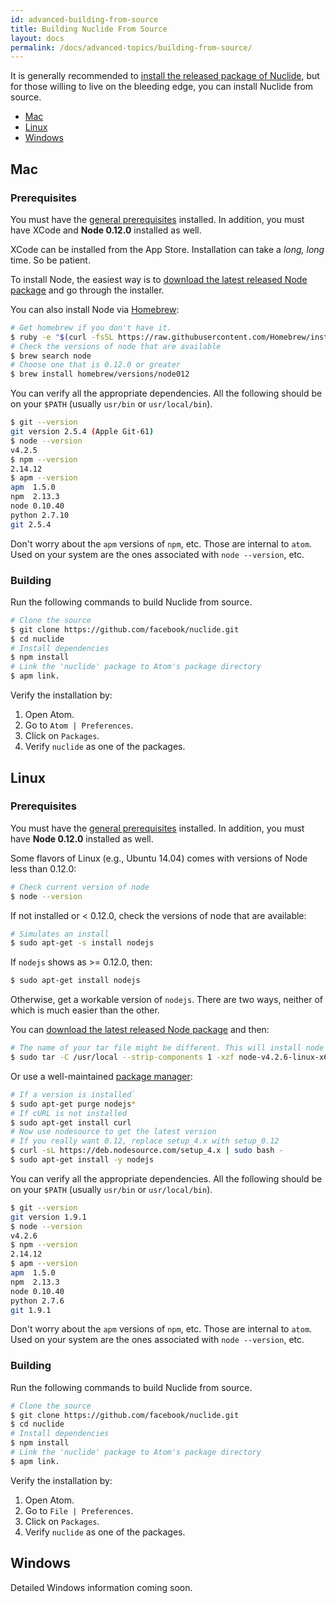 ```yaml
---
id: advanced-building-from-source
title: Building Nuclide From Source
layout: docs
permalink: /docs/advanced-topics/building-from-source/
---
```


It is generally recommended to [install the released package of Nuclide](/docs/setup), but for
those willing to live on the bleeding edge, you can install Nuclide from source.

- [Mac](#mac)
- [Linux](#linux)
- [Windows](#windows)

## Mac

### Prerequisites

You must have the [general prerequisites](/docs/editor/setup#mac__prerequisites) installed. In
addition, you must have XCode and **Node 0.12.0** installed as well.

XCode can be installed from the App Store. Installation can take a *long, long* time. So be patient.

To install Node, the easiest way is to [download the latest released Node
package](https://nodejs.org) and go through the installer.

You can also install Node via [Homebrew](http://brew.sh/):

```bash
# Get homebrew if you don't have it.
$ ruby -e "$(curl -fsSL https://raw.githubusercontent.com/Homebrew/install/master/install)"
# Check the versions of node that are available
$ brew search node
# Choose one that is 0.12.0 or greater
$ brew install homebrew/versions/node012
```

You can verify all the appropriate dependencies. All the following should be on your `$PATH`
(usually `usr/bin` or `usr/local/bin`).

```bash
$ git --version
git version 2.5.4 (Apple Git-61)
$ node --version
v4.2.5
$ npm --version
2.14.12
$ apm --version
apm  1.5.0
npm  2.13.3
node 0.10.40
python 2.7.10
git 2.5.4
```

Don't worry about the `apm` versions of `npm`, etc. Those are internal to `atom`. Used on your
system are the ones associated with `node --version`, etc.

### Building

Run the following commands to build Nuclide from source.

```bash
# Clone the source
$ git clone https://github.com/facebook/nuclide.git
$ cd nuclide
# Install dependencies
$ npm install
# Link the 'nuclide' package to Atom's package directory
$ apm link.
```

Verify the installation by:

1. Open Atom.
2. Go to `Atom | Preferences`.
3. Click on `Packages`.
4. Verify `nuclide` as one of the packages.

## Linux

### Prerequisites

You must have the [general prerequisites](/docs/editor/setup#linux__prerequisites) installed. In
addition, you must have **Node 0.12.0** installed as well.

Some flavors of Linux (e.g., Ubuntu 14.04) comes with versions of Node less than 0.12.0:

```bash
# Check current version of node
$ node --version
```

If not installed or < 0.12.0, check the versions of node that are available:

```bash
# Simulates an install
$ sudo apt-get -s install nodejs
```

If `nodejs` shows as >= 0.12.0, then:

```bash
$ sudo apt-get install nodejs
```

Otherwise, get a workable version of `nodejs`. There are two ways, neither of which is much easier
than the other.

You can [download the latest released Node package](https://nodejs.org) and then:

```bash
# The name of your tar file might be different. This will install node in /usr/local
$ sudo tar -C /usr/local --strip-components 1 -xzf node-v4.2.6-linux-x64.tar.gz
```

Or use a well-maintained [package manager](https://nodejs.org/en/download/package-manager/#debian-and-ubuntu-based-linux-distributions):

```bash
# If a version is installed`
$ sudo apt-get purge nodejs*
# If cURL is not installed
$ sudo apt-get install curl
# Now use nodesource to get the latest version
# If you really want 0.12, replace setup_4.x with setup_0.12
$ curl -sL https://deb.nodesource.com/setup_4.x | sudo bash -
$ sudo apt-get install -y nodejs
```

You can verify all the appropriate dependencies. All the following should be on your `$PATH`
(usually `usr/bin` or `usr/local/bin`).

```bash
$ git --version
git version 1.9.1
$ node --version
v4.2.6
$ npm --version
2.14.12
$ apm --version
apm  1.5.0
npm  2.13.3
node 0.10.40
python 2.7.6
git 1.9.1
```

Don't worry about the `apm` versions of `npm`, etc. Those are internal to `atom`. Used on your
system are the ones associated with `node --version`, etc.

### Building

Run the following commands to build Nuclide from source.

```bash
# Clone the source
$ git clone https://github.com/facebook/nuclide.git
$ cd nuclide
# Install dependencies
$ npm install
# Link the 'nuclide' package to Atom's package directory
$ apm link.
```

Verify the installation by:

1. Open Atom.
2. Go to `File | Preferences`.
3. Click on `Packages`.
4. Verify `nuclide` as one of the packages.

## Windows

Detailed Windows information coming soon.
